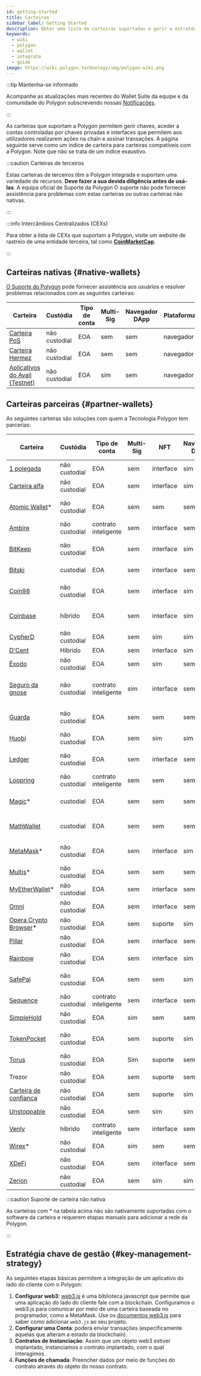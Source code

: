 ```yaml
---
id: getting-started
title: Carteiras
sidebar_label: Getting Started
description: Obter uma lista de carteiras suportadas e gerir a estratégia chave
keywords:
  - wiki
  - polygon
  - wallet
  - integrate
  - guide
image: https://wiki.polygon.technology/img/polygon-wiki.png
---
```


:::tip Mantenha-se informado

Acompanhe as atualizações mais recentes do Wallet Suite da equipe e da comunidade do Polygon subscrevendo nossas [<ins>Notificações</ins>](https://polygon.technology/notifications/).

:::

As carteiras que suportam a Polygon permitem gerir chaves, aceder a contas controladas por
chaves privadas e interfaces que permitem aos utilizadores realizarem ações na chain e assinar transações.
A página seguinte serve como um índice de carteira para carteiras compatíveis com a Polygon. Note
que não se trata de um índice exaustivo.

:::caution Carteiras de terceiros

Estas carteiras de terceiros têm a Polygon integrada e suportam uma variedade de recursos.
**Deve fazer a sua devida diligência antes de usá-las**. A equipa oficial de Suporte da Polygon
O suporte não pode fornecer assistência para problemas com estas carteiras ou outras carteiras não nativas.

:::

:::info Intercâmbios Centralizados (CEXs)

Para obter a lista de CEXs que suportam a Polygon, visite um website de rastreio de uma entidade terceira, tal como
[<ins>**CoinMarketCap**</ins>](https://coinmarketcap.com/currencies/polygon/markets).

:::

## Carteiras nativas {#native-wallets}

[O Suporte do Polygon](https://support.polygon.technology/support/home) pode fornecer assistência aos usuários e resolver problemas relacionados com as seguintes carteiras:

| Carteira | Custódia | Tipo de conta | Multi-Sig | Navegador DApp | Plataforma |
|----------------------------------------------------------------------|---------------|--------------|-----------|--------------|----------|
| [Carteira PoS](https://wallet.polygon.technology/login/) | não custodial | EOA | sem | sem | navegador |
| [Carteira Hermez](https://wallet.hermez.io/login) | não custodial | EOA | sem | sem | navegador |
| [Aplicativos do Avail (Testnet)](https://devnet-avail.polygon.technology/) | não custodial | EOA | sim | sem | navegador |


## Carteiras parceiras {#partner-wallets}

As seguintes carteiras são soluções com quem a Tecnologia Polygon tem parcerias:

| Carteira | Custódia | Tipo de conta | Multi-Sig | NFT | Navegador DApp | Suporte da Bridge | Fiat On-Ramp | Plataformas |
|---	|---	|---	|---	|---	|---	|---	|---	|---	|
| [1 polegada](https://1inch.io/wallet/) | não custodial | EOA | sem | interface | sim | sim | sim | móvel |
| [Carteira alfa](https://alphawallet.com/) | não custodial | EOA | sem | interface | sim | sim | sim | móvel, api/sdk |
| [Atomic Wallet](https://atomicwallet.io/)* | não custodial | EOA | sem | sem | sem | sem | sim | móvel, desktop, api/sdk |
| [Ambire](https://www.ambire.com/) | não custodial | contrato inteligente | sem | interface | sem | sim | sim | navegador |
| [BitKeep](https://bitkeep.com/) | não custodial | EOA | sem | interface | sim | sim | Sim | mobile, extensão do navegador |
| [Bitski](https://www.bitski.com/) | custodial | EOA | sem | interface | sem | sim | sem | navegador, api/sdk |
| [Coin98](https://coin98.com/wallet) | não custodial | EOA | sem | interface | sim | sim | sim | móvel, navegador, api/sdk |
| [Coinbase](https://www.coinbase.com/wallet) | híbrido | EOA | sem | interface | sim | sim | sim | móvel, navegador, api/sdk |
| [CypherD](https://cypherd.io/) | não custodial | EOA | sem | sim | sim | sim | sim | móvel |
| [D'Cent](https://dcentwallet.com/) | Híbrido | EOA | sem | interface | sim | sim | sem | móvel |
| [Êxodo](https://www.exodus.com/) | não custodial | EOA | sem | sim | sem | sem | sim | móvel, desktop |
| [Seguro da gnose](https://gnosis-safe.io/) | não custodial | contrato inteligente | sim | interface | sem | sem | sem | mobile, browser, desktop, api/sdk |
| [Guarda](https://guarda.com/) | não custodial | EOA | sem | sem | sem | sim | sim | móvel, navegador, desktop |
| [Huobi](https://www.itoken.com/en) | não custodial | EOA | sem | sim | sim | sim | sem | móvel |
| [Ledger](https://www.ledger.com/) | não custodial | EOA | sem | interface | sem | sem | Sim | hardware, móvel, desktop |
| [Loopring](https://loopring.io/#/) | não custodial | contrato inteligente | sem | sem | sem | sem | sem | móvel, api/sdk |
| [Magic](https://fortmatic.com/)* | custodial | EOA | sem | sem | sem |   |   | móvel, navegador, api/sdk |
| [MathWallet](https://mathwallet.org/en-us/) | custodial | EOA | sem | sem | sem | sim | sim | móvel, navegador, api/sdk |
| [MetaMask](https://metamask.io/)* | não custodial | EOA | sem | interface | sim | sem | sem | móvel, navegador, api/sdk |
| [Multis](https://multis.co/)* | não custodial | EOA | sem | sem | sem |   | sim | móvel, desktop |
| [MyEtherWallet](https://www.myetherwallet.com/)* | não custodial | EOA | sem | interface | sem |   | sim | móvel |
| [Omni](https://omni.app/) | não custodial | EOA | sem | interface | sem | sim |   | móvel, api/sdk |
| [Opera Crypto Browser](https://www.opera.com/crypto/next)* | não custodial | EOA | sem | suporte | sim |   |   | móvel, navegador |
| [Pillar](https://www.pillar.fi/) | não custodial | EOA | sem | interface | sem |   | sim | móvel |
| [Rainbow](https://rainbow.me/) | não custodial | EOA | sem | interface | sim |   | sem | móvel, api/sdk |
| [SafePal](https://safepal.io/) | não custodial | EOA | sem | sem | sim | Sim |   | hardware, móvel, api/sdk |
| [Sequence](https://sequence.app/auth) | não custodial | contrato inteligente | sem | interface | sem |   |   | navegador, api/sdk |
| [SimpleHold](https://simplehold.io/) | não custodial | EOA | sim | sem | sem |   | sim | móvel, api/sdk |
| [TokenPocket](https://www.tokenpocket.pro/en) | não custodial | EOA | sem | suporte | sim | sim | sim | móvel, navegador, api/sdk |
| [Torus](https://toruswallet.io/) | não custodial | EOA | Sim | suporte | sem | sem | sem | navegador, api/sdk |
| Trezor | não custodial | EOA | sem | suporte | sem |   |   | hardware, móvel |
| [Carteira de confiança](https://trustwallet.com/) | não custodial | EOA | sem | suporte | sim |   | sim | móvel |
| [Unstoppable](https://unstoppable.money/) | não custodial | EOA | sem | sim | sim |   | sem | móvel, api/sdk |
| [Venly](https://www.venly.io/) | híbrido | contrato inteligente | sem | interface | sem |   |   | navegador, api/sdk |
| [Wirex](https://wirexapp.com/en/wirex-wallet)* | não custodial | EOA | sim | sem | sem |   |   | móvel |
| [XDeFi](https://www.xdefi.io/) | não custodial | EOA | sem | interface | sem | sem | sem | navegador |
| [Zerion](https://zerion.io/) | não custodial | EOA | sem | sim | sim | Sim |   | móvel, navegador |

:::caution Suporte de carteira não nativa

As carteiras com * na tabela acima não são nativamente suportadas com o software da carteira
e requerem etapas manuais para adicionar a rede da Polygon.

:::

## Estratégia chave de gestão {#key-management-strategy}

As seguintes etapas básicas permitem a integração de um aplicativo do lado do cliente com o Polygon:

1. **Configurar web3**: [web3.js](https://web3js.readthedocs.io/) é uma biblioteca javascript que
permite que uma aplicação do lado do cliente fale com a blockchain. Configuramos o web3.js para comunicar por meio de uma carteira baseada no programador, como a MetaMask. Use os [documentos web3.js](https://web3js.readthedocs.io/en/v1.2.2/getting-started.html#adding-web3-js) para saber como adicionar `web3.js` ao seu projeto.
2. **Configurar uma Conta**: poderá enviar transações (especificamente aquelas que alteram a estado da blockchain).
3. **Contratos de Instanciação**: Assim que um objeto web3 estiver implantado, instanciamos o contrato implantado, com o qual interagimos.
4. **Funções de chamada**: Preencher dados por meio de funções do contrato através do objeto do nosso contrato.
